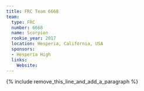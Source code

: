 ```yaml
---
title: FRC Team 6668
team:
  type: FRC
  number: 6668
  name: Scorpion
  rookie_year: 2017
  location: Hesperia, California, USA
  sponsors:
  - Hesperia High
  links:
    Website:
---
```


{% include remove_this_line_and_add_a_paragraph %}